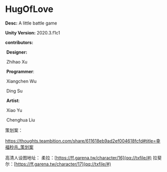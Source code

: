 # HugOfLove
**Desc:** A little battle game

**Unity Version:** 2020.3.f1c1

**contributors:**

​	**Designer:**

​		Zhihao Xu

​	**Programmer**:

​		Xiangchen Wu

​		Ding Su		

​	**Artist**:

​		Xiao Yu

​		Chenghua Liu 



策划案：

https://thoughts.teambition.com/share/611618eb9ad2ef004618fcfd#title=幸福秒杀_策划案



高清人设图地址：
柔拉：[https://ff.garena.tw/character/16](qq://txfile/#)
拉斐尔：[https://ff.garena.tw/character/17](qq://txfile/#)